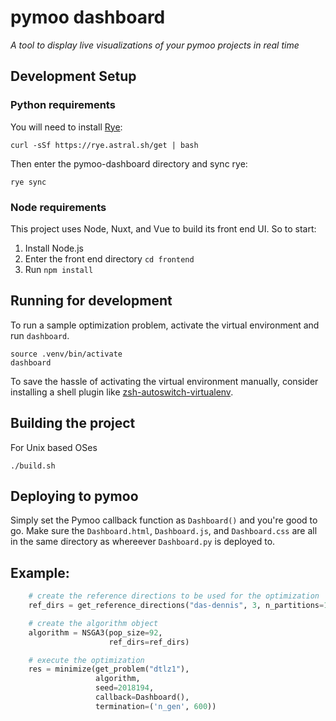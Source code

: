 # pymoo dashboard

_A tool to display live visualizations of your pymoo projects in real time_

## Development Setup

### Python requirements
You will need to install [Rye](https://rye.astral.sh/guide/installation/):

```shell
curl -sSf https://rye.astral.sh/get | bash
```

Then enter the pymoo-dashboard directory and sync rye:

```shell
rye sync
```

### Node requirements
This project uses Node, Nuxt, and Vue to build its front end UI. So to start:
1. Install Node.js
2. Enter the front end directory `cd frontend`
3. Run `npm install`

## Running for development

To run a sample optimization problem, activate the virtual environment and run `dashboard`.
```
source .venv/bin/activate
dashboard
```

To save the hassle of activating the virtual environment manually, consider installing a shell plugin
like [zsh-autoswitch-virtualenv](https://github.com/MichaelAquilina/zsh-autoswitch-virtualenv).

## Building the project
For Unix based OSes
```
./build.sh
```

## Deploying to pymoo

Simply set the Pymoo callback function as `Dashboard()` and you're good to go.
Make sure the `Dashboard.html`, `Dashboard.js`, and `Dashboard.css` are all in the
same directory as whereever `Dashboard.py` is deployed to.

## Example:
```python
    # create the reference directions to be used for the optimization
    ref_dirs = get_reference_directions("das-dennis", 3, n_partitions=12)

    # create the algorithm object
    algorithm = NSGA3(pop_size=92,
                      ref_dirs=ref_dirs)

    # execute the optimization
    res = minimize(get_problem("dtlz1"),
                   algorithm,
                   seed=2018194,
                   callback=Dashboard(),
                   termination=('n_gen', 600))
```
